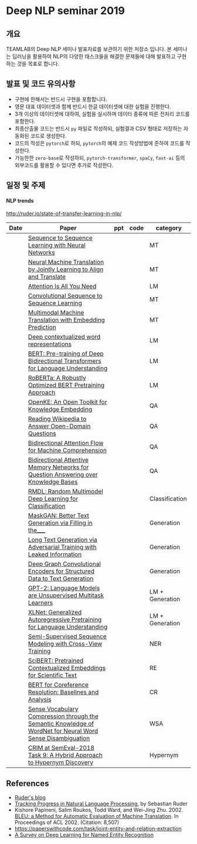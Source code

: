 # Deep NLP seminar 2019

## 개요
TEAMLAB의 Deep NLP 세미나 발표자료를 보관하기 위한 저장소 입니다.
본 세미나는 딥러닝을 활용하여 NLP의 다양한 태스크들을 해결한 문제들에 대해 발표하고 구현하는 것을 목표로 합니다.

## 발표 및 코드 유의사항
- 구현에 한해서는 반드시 구현을 포함합니다.
- 영문 대표 데이터셋과 함께 반드시 한글 데이터셋에 대한 실험을 진행한다.
- 3개 이상의 데이터셋에 대하여, 실험을 실시하며 데이터 종류에 따른 전처리 코드를 포함한다.
- 최종산출물 코드는 반드시 `py` 파일로 작성하되, 실험결과 CSV 형태로 저장하는 자동화된 코드로 생성한다.
- 코드의 작성은 `pytorch`로 하되, `pytorch`의 예제 코드 작성방법에 준하여 코드를 작성한다.
- 가능한한 `zero-base`로 작성하되, `pytorch-transformer`, `spaCy`, `fast-ai` 등의 외부코드를 활용할 수 있다면 추가로 작성한다.

## 일정 및 주제
#### NLP trends
http://ruder.io/state-of-transfer-learning-in-nlp/

| Date | Paper | ppt | code | category |
|--|--|--|--| -- |
|  |  [Sequence to Sequence Learning with Neural Networks](https://papers.nips.cc/paper/5346-sequence-to-sequence-learning-with-neural-networks.pdf) |  |  | MT |
|  | [Neural Machine Translation by Jointly Learning to Align and Translate](https://arxiv.org/pdf/1409.0473.pdf) |  |  | MT |
|  | [Attention Is All You Need](https://arxiv.org/pdf/1706.03762v5.pdf) |  |  | LM |
|  | [Convolutional Sequence to Sequence Learning](https://arxiv.org/pdf/1705.03122.pdf) |  |  | MT |
|  | [Multimodal Machine Translation with Embedding Prediction](https://www.aclweb.org/anthology/N19-3012) |  |  | MT |
|  | [Deep contextualized word representations](https://arxiv.org/pdf/1802.05365.pdf) |  |  | LM |
|  | [BERT: Pre-training of Deep Bidirectional Transformers for Language Understanding](https://arxiv.org/pdf/1810.04805.pdf) |  |  | LM |
|  | [RoBERTa: A Robustly Optimized BERT Pretraining Approach](https://arxiv.org/pdf/1907.11692.pdf) |  |  | LM |
|  | [OpenKE: An Open Toolkit for Knowledge Embedding](https://www.aclweb.org/anthology/D18-2024) |  |  | QA |
|  | [Reading Wikipedia to Answer Open-Domain Questions](https://arxiv.org/pdf/1704.00051.pdf) |  |  | QA |
|  | [Bidirectional Attention Flow for Machine Comprehension](https://arxiv.org/pdf/1611.01603) |  |  | QA |
|  | [Bidirectional Attentive Memory Networks for Question Answering over Knowledge Bases](https://arxiv.org/pdf/1903.02188) |  |  | QA |
|  | [RMDL: Random Multimodel Deep Learning for Classification](https://arxiv.org/pdf/1805.01890) |  |  | Classification |
|  | [MaskGAN: Better Text Generation via Filling in the___](https://arxiv.org/pdf/1801.07736) |  |  | Generation |
|  | [Long Text Generation via Adversarial Training with Leaked Information](https://arxiv.org/pdf/1709.08624) |  |  | Generation |
|  | [Deep Graph Convolutional Encoders for Structured Data to Text Generation](https://arxiv.org/pdf/1810.09995) | |  | Generation |
|  | [GPT-2: Language Models are Unsupervised Multitask Learners](https://d4mucfpksywv.cloudfront.net/better-language-models/language-models.pdf) |  |  | LM + Generation |
|  | [XLNet: Generalized Autoregressive Pretraining for Language Understanding](https://arxiv.org/pdf/1906.08237) |  |  | LM + Generation|
|  | [Semi-Supervised Sequence Modeling with Cross-View Training](https://arxiv.org/pdf/1809.08370) |  |  |NER |
|  | [SciBERT: Pretrained Contextualized Embeddings for Scientific Text](https://arxiv.org/pdf/1903.10676) |  |  | RE |
|  | [BERT for Coreference Resolution: Baselines and Analysis](https://arxiv.org/pdf/1908.09091) |  |  | CR |
|  | [Sense Vocabulary Compression through the Semantic Knowledge of WordNet for Neural Word Sense Disambiguation](https://arxiv.org/pdf/1905.05677) |  |  | WSA |
|  | [CRIM at SemEval-2018 Task 9: A Hybrid Approach to Hypernym Discovery](https://www.aclweb.org/anthology/S18-1116) |  |  | Hypernym |














## References
- [Ruder's blog](http://ruder.io/)
- [Tracking Progress in Natural Language Processing](https://github.com/sebastianruder/NLP-progress), by Sebastian Ruder
- Kishore Papineni, Salim Roukos, Todd Ward, and Wei-Jing Zhu. 2002. [BLEU: a Method for Automatic Evaluation of Machine Translation](http://aclweb.org/anthology/P02-1040). In Proceedings of ACL 2002. (Citation: 8,507)
- https://paperswithcode.com/task/joint-entity-and-relation-extraction
- [A Survey on Deep Learning for Named Entity Recognition](https://www.researchgate.net/publication/329946134_A_Survey_on_Deep_Learning_for_Named_Entity_Recognition)
